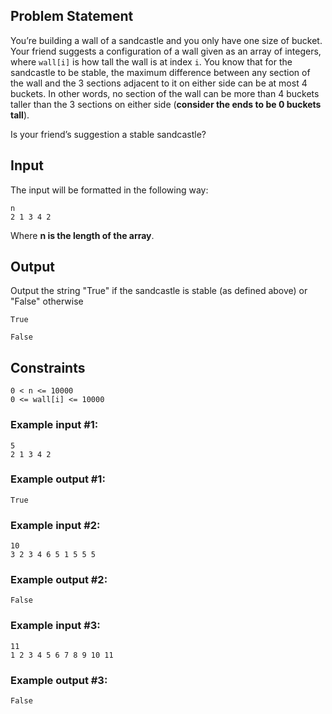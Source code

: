 ## Problem Statement

You’re building a wall of a sandcastle and you only have one size of bucket. Your friend suggests a configuration of a wall given as an array of integers, where `wall[i]` is how tall the wall is at index `i`. You know that for the sandcastle to be stable, the maximum difference between any section of the wall and the 3 sections adjacent to it on either side can be at most 4 buckets. In other words, no section of the wall can be more than 4 buckets taller than the 3 sections on either side (**consider the ends to be 0 buckets tall**). 

Is your friend’s suggestion a stable sandcastle?


## Input
The input will be formatted in the following way:

```
n
2 1 3 4 2
```

Where **n is the length of the array**.

## Output
Output the string "True" if the sandcastle is stable (as defined above) or "False" otherwise

```
True
```

```
False
```

## Constraints
```
0 < n <= 10000
0 <= wall[i] <= 10000
```

### Example input #1:
```
5
2 1 3 4 2
```

### Example output #1:
```
True
 ```

### Example input #2:
```
10
3 2 3 4 6 5 1 5 5 5
 ```

### Example output #2:
```
False
```

### Example input #3:
```
11
1 2 3 4 5 6 7 8 9 10 11
 ```

### Example output #3:
```
False
```
